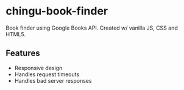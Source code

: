 # chingu-book-finder
Book finder using Google Books API.
Created w/ vanilla JS, CSS and HTML5.

## Features
- Responsive design
- Handles request timeouts
- Handles bad server responses
